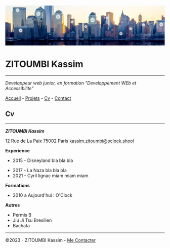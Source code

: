 ![Paysage Futuriste](/exo.jpg)

# ZITOUMBI Kassim
---------------------------------------
*Developpeur web junior, en formation "Developpement WEb et Accessibilite"*

[Accueil](/README.md) - [Projets](/Projets.md) - [Cv](/Cv.md) - [Contact](/Contact.md)


## Cv
---------------------------------------
_**ZITOUMBI Kassim**_

12 Rue de La Paix
75002 Paris
kassim.zitoumbi@oclock.shool

**Experience**
- 2015 - Disneyland bla bla bla
* 2017 - La Naza  bla bla bla
* 2021 - Cyril lignac miam miam miam

**Formations**

* 2010 a Aujourd'hui : O'Clock

**Autres**

* Permis B
* Jiu Ji Tsu Bresilien
* Bachata 

------------------------------------------

 ©2023 - ZITOUMBI Kassim - [Me Contacter](/Contact.md)
